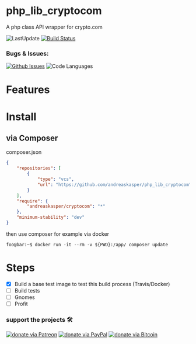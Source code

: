 # php_lib_cryptocom
A php class API wrapper for crypto.com

![LastUpdate](https://img.shields.io/github/last-commit/andreaskasper/php_lib_cryptocom)
[![Build Status](https://img.shields.io/travis/com/andreaskasper/php_lib_cryptocom)](https://travis-ci.org/andreaskasper/php_lib_cryptocom)

### Bugs & Issues:
[![Github Issues](https://img.shields.io/github/issues/andreaskasper/php_lib_cryptocom.svg)](https://github.com/andreaskasper/php_lib_cryptocom/issues)
![Code Languages](https://img.shields.io/github/languages/top/andreaskasper/php_lib_cryptocom.svg)

# Features

# Install

## via Composer

composer.json
```json
{
    "repositories": [
        {
            "type": "vcs",
            "url": "https://github.com/andreaskasper/php_lib_cryptocom"
        }
    ],
    "require": {
        "andreaskasper/cryptocom": "*"
    },
    "minimum-stability": "dev"
}
```

then use composer for example via docker

```console
foo@bar:~$ docker run -it --rm -v ${PWD}:/app/ composer update
```


# Steps
- [x] Build a base test image to test this build process (Travis/Docker)
- [ ] Build tests
- [ ] Gnomes
- [ ] Profit

### support the projects :hammer_and_wrench:
[![donate via Patreon](https://img.shields.io/badge/Donate-Patreon-green.svg)](https://www.patreon.com/AndreasKasper)
[![donate via PayPal](https://img.shields.io/badge/Donate-PayPal-green.svg)](https://www.paypal.me/AndreasKasper)
[![donate via Bitcoin](https://img.shields.io/badge/Bitcoin-35pBJSdu7DJJPyX6Mnz57aQ68uL89yL7ga-brightgreen.png)](bitcoin:35pBJSdu7DJJPyX6Mnz57aQ68uL89yL7ga?label=github-http-honeypot)
